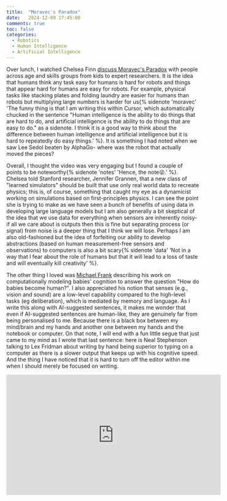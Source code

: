 ```yaml
---
title:  "Moravec's Paradox"
date:   2024-12-09 17:45:00
comments: true
toc: false
categories:
  - Robotics
  - Human Intelligence
  - Artificial Intelligence
---
```


Over lunch, I watched Chelsea Finn
[discuss Moravec's Paradox](https://www.wired.com/video/watch/5-levels-computer-scientist-explains-one-concept-in-5-levels-of-difficulty)
with people across age and skills groups from kids to expert researchers. It is the idea that humans
think any task easy for humans is hard for robots and things that appear
hard for humans are easy for robots. For example, physical tasks like stacking plates and folding laundry are easier for humans than robots
but multiplying large numbers is harder for us{% sidenote 'moravec' 'The funny thing is that I am writing this within Cursor, which automatically chucked in the sentence "Human intelligence is the ability to do things that are hard to do, and artificial intelligence is the ability to do things that are easy to do." as a sidenote. I think it is a good way to think about the difference between human intelligence and artificial intelligence but it is hard to repeatedly do easy things.' %}. It is something I had noted
when we saw Lee Sedol beaten by AlphaGo- where was the robot that actually moved the pieces?

Overall, I thought the video was very engaging but I found a couple of points to be noteworthy{% sidenote 'notes' 'Hence, the note😜.' %}.
Chelsea told Stanford researcher, Jennifer Grannen, that a new class of "learned simulators" should be built
that use only real world data to recreate physics; this is, of course, something that caught my eye as a dynamicist working
on simulations based on first-principles physics. I can see the point she is trying to make as we have seen
a bunch of benefits of using data in developing large language models but I am also generally a bit skeptical of
the idea that we use data for everything when sensors are inherently noisy- if all we care about is outputs then this
is fine but separating process (or signal) from noise is a deeper thing that I think we will lose. Perhaps I am also
old-fashioned but the idea of forfeiting our ability to develop abstractions (based on human measurement-free sensors
and observations) to computers is also a bit scary{% sidenote 'data' 'Not in a way that I fear about the role of humans but that it will lead to a loss of taste and will eventually kill creativity' %}.

The other thing I loved was [Michael Frank](https://scholar.google.com/citations?user=dErAioMAAAAJ&hl=en)
describing his work on computationally modeling babies' cognition to
answer the question "How do babies become human?". I also appreciated his notion that senses (e.g., vision and sound) are
a low-level capability compared to the high-level tasks (eg deliberation), which is mediated by memory and language. As I
write this along with AI-suggested sentences, it makes me wonder that even if AI-suggested sentences are human-like, they
are genuinely far from being personalised to me. Because there is a black box between my mind/brain and my hands and another
one between my hands and the notebook or computer. On that note, I will end with a fun little segue that just came to my mind as
I wrote that last sentence: here is Neal Stephenson talking to Lex Fridman about writing by hand being superior to typing on a
computer as there is a slower output that keeps up with his cognitive speed. And the thing I have noticed that it is hard
to turn off the editor within me when I should merely be focused on writing.

<iframe width="560" height="315" src="https://www.youtube.com/embed/liQ1yFx2sX8?si=kshi6Affz_ySs_dq" title="YouTube video player" frameborder="0" allow="accelerometer; autoplay; clipboard-write; encrypted-media; gyroscope; picture-in-picture; web-share" referrerpolicy="strict-origin-when-cross-origin" allowfullscreen></iframe>
